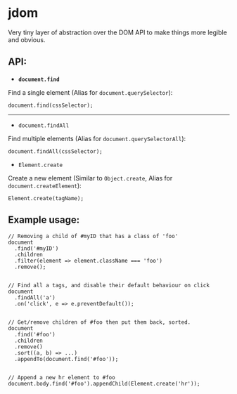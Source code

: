 # jdom
Very tiny layer of abstraction over the DOM API to make things more legible and obvious.

API:
---

- **`document.find`**

Find a single element (Alias for `document.querySelector`):

    document.find(cssSelector);
    
---

- `document.findAll`

Find multiple elements (Alias for `document.querySelectorAll`):

    document.findAll(cssSelector);

- `Element.create`

Create a new element (Similar to `Object.create`, Alias for `document.createElement`):

    Element.create(tagName);



Example usage:
---

    // Removing a child of #myID that has a class of 'foo'
    document
      .find('#myID')
      .children
      .filter(element => element.className === 'foo')
      .remove();


    // Find all a tags, and disable their default behaviour on click
    document
      .findAll('a')
      .on('click', e => e.preventDefault());


    // Get/remove children of #foo then put them back, sorted.
    document
      .find('#foo')
      .children
      .remove()
      .sort((a, b) => ...)
      .appendTo(document.find('#foo'));
    

    // Append a new hr element to #foo
    document.body.find('#foo').appendChild(Element.create('hr'));
    
